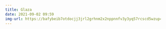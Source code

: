 ```yaml
---
title: Glaza
date: 2021-09-02 09:59
img-url: https://bafybeib7otdocjj3jrl2grhnm2x2nppnnfv3y3yq57rcscd5wzup4wwjse.ipfs.infura-ipfs.io/
---
```

